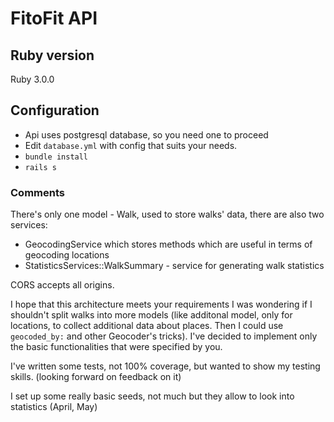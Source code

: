 # FitoFit API

## Ruby version
Ruby 3.0.0

## Configuration
- Api uses postgresql database, so you need one to proceed
- Edit <code>database.yml</code> with config that suits your needs.
- <code>bundle install</code>
- <code>rails s</code>

### Comments
There's only one model - Walk, used to store walks' data,
there are also two services:
- GeocodingService which stores methods which are useful in terms of geocoding locations
- StatisticsServices::WalkSummary - service for generating walk statistics

CORS accepts all origins. 

I hope that this architecture meets your requirements I was wondering 
if I shouldn't split walks into more models (like additonal model, 
only for locations, to collect additional data about places. 
Then I could use <code>geocoded_by:</code> and other Geocoder's tricks). 
I've decided to implement only the basic functionalities that were specified by you.

I've written some tests, not 100% coverage, but wanted to show my testing skills. (looking forward on feedback on it)

I set up some really basic seeds, not much but they allow to look into statistics (April, May)